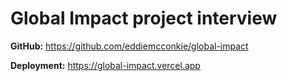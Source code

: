 # Global Impact project interview

**GitHub:** https://github.com/eddiemcconkie/global-impact

**Deployment:** https://global-impact.vercel.app
